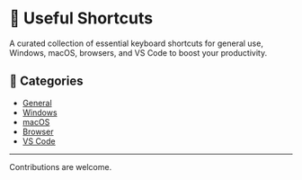 # 🚀 Useful Shortcuts

A curated collection of essential keyboard shortcuts for general use, Windows, macOS, browsers, and VS Code to boost your productivity.

## 📂 Categories

- [General](./general.md)
- [Windows](./windows.md)
- [macOS](./mac.md)
- [Browser](./browser.md)
- [VS Code](./vscode.md)

---

Contributions are welcome.
